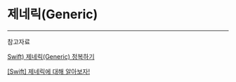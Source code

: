 # 제네릭(Generic)


---

참고자료

[Swift) 제네릭(Generic) 정복하기](https://babbab2.tistory.com/136)


[[Swift] 제네릭에 대해 알아보자!](https://velog.io/@zooneon/Swift-제네릭에-대해-알아보자)
